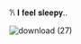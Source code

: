 𐙚 𝐈 𝐟𝐞𝐞𝐥 𝐬𝐥𝐞𝐞𝐩𝐲..

![download (27)](https://github.com/Encore-s/Encore-s/assets/156435861/f8bcbcae-d6aa-47a4-afd7-b4513bcaa4f8)
